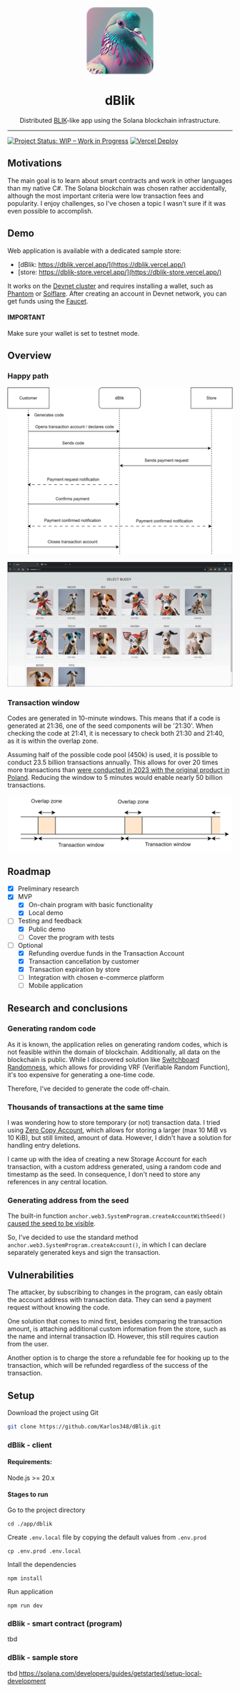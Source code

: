 <div align="center">

<a href="https://dblik.vercel.app/"><img src="assets/logo.png" width="150" height="150"/></a>

<h1>dBlik</h1>

Distributed [BLIK](https://www.blik.com/)-like app using the Solana blockchain infrastructure.

</div>

---

[![Project Status: WIP – Work in Progress](https://img.shields.io/badge/Project%20Status-WIP-yellow.svg)](https://github.com/Karlos348/dBlik)
[![Vercel Deploy](https://deploy-badge.vercel.app/vercel/dblik)](https://dblik.vercel.app/)


## Motivations
The main goal is to learn about smart contracts and work in other languages than my native C#. The Solana blockchain was chosen rather accidentally, although the most important criteria were low transaction fees and popularity. I enjoy challenges, so I've chosen a topic I wasn't sure if it was even possible to accomplish.

## Demo
Web application is available with a dedicated sample store:
- [dBlik: https://dblik.vercel.app/](https://dblik.vercel.app/)
- [store: https://dblik-store.vercel.app/](https://dblik-store.vercel.app/)

It works on the [Devnet cluster](https://explorer.solana.com/address/EE4v8mDaBcnXjYakNPUExR1DGZXS4ba4vyBSrqXXRRF3?cluster=devnet) and requires installing a wallet, such as [Phantom](https://phantom.app/) or [Solflare](https://solflare.com/). After creating an account in Devnet network, you can get funds using the [Faucet](https://faucet.solana.com/).

#### IMPORTANT
Make sure your wallet is set to testnet mode.


## Overview

### Happy path

<div align="center">

![overview](assets/overview.svg)

![animation](assets/animation.gif)

</div>

### Transaction window

Codes are generated in 10-minute windows. This means that if a code is generated at 21:36, one of the seed components will be '21:30'. When checking the code at 21:41, it is necessary to check both 21:30 and 21:40, as it is within the overlap zone.

Assuming half of the possible code pool (450k) is used, it is possible to conduct 23.5 billion transactions annually. This allows for over 20 times more transactions than [were conducted in 2023 with the original product in Poland](
https://www.blik.com/blik-podsumowuje-2023-r-blisko-1-8-mld-transakcji-i-3-mln-nowych-uzytkownikow). Reducing the window to 5 minutes would enable nearly 50 billion transactions.

<div align="center">

![overview](assets/window.svg)

</div>

## Roadmap
- [x] Preliminary research
- [x] MVP
    - [x] On-chain program with basic functionality
    - [x] Local demo
- [ ] Testing and feedback
    - [x] Public demo
    - [ ] Cover the program with tests
- [ ] Optional
    - [x] Refunding overdue funds in the Transaction Account
    - [x] Transaction cancellation by customer
    - [x] Transaction expiration by store
    - [ ] Integration with chosen e-commerce platform
    - [ ] Mobile application

## Research and conclusions
### Generating random code

As it is known, the application relies on generating random codes, which is not feasible within the domain of blockchain. Additionally, all data on the blockchain is public. While I discovered solution like [Switchboard Randomness](https://docs.switchboard.xyz/docs/switchboard/switchboard-randomness), which allows for providing VRF (Verifiable Random Function), it's too expensive for generating a one-time code.

Therefore, I've decided to generate the code off-chain.

### Thousands of transactions at the same time

I was wondering how to store temporary (or not) transaction data. I tried using [Zero Copy Account](https://solana.com/docs/core/accounts#creating), which allows for storing a larger (max 10 MiB vs 10 KiB), but still limited, amount of data. However, I didn't have a solution for handling entry deletions.

I came up with the idea of creating a new Storage Account for each transaction, with a custom address generated, using a random code and timestamp as the seed. In consequence, I don't need to store any references in any central location.

### Generating address from the seed

The built-in function `anchor.web3.SystemProgram.createAccountWithSeed()` [caused the seed to be visible](https://explorer.solana.com/tx/4a2Ra4p59sJeZ4c877xd6hfieqRxSr52begUJKXYDkq9ARPYMotRhwbzD5k8DoD3Ce17qZ6GbudQYUm7vfBK411w?cluster=devnet). 

So, I've decided to use the standard method `anchor.web3.SystemProgram.createAccount()`, in which I can declare separately generated keys and sign the transaction.

## Vulnerabilities

The attacker, by subscribing to changes in the program, can easly obtain the account address with transaction data. They can send a payment request without knowing the code.

One solution that comes to mind first, besides comparing the transaction amount, is attaching additional custom information from the store, such as the name and internal transaction ID. However, this still requires caution from the user.

Another option is to charge the store a refundable fee for hooking up to the transaction, which will be refunded regardless of the success of the transaction.

## Setup

Download the project using Git
```sh
git clone https://github.com/Karlos348/dBlik.git
```

### dBlik - client

#### Requirements:
Node.js >= 20.x

#### Stages to run
Go to the project directory
```
cd ./app/dblik
```
Create `.env.local` file by copying the default values from `.env.prod`
```
cp .env.prod .env.local
```
Intall the dependencies
```
npm install
```
Run application
```
npm run dev
```

### dBlik - smart contract (program)

tbd

### dBlik - sample store

tbd
https://solana.com/developers/guides/getstarted/setup-local-development